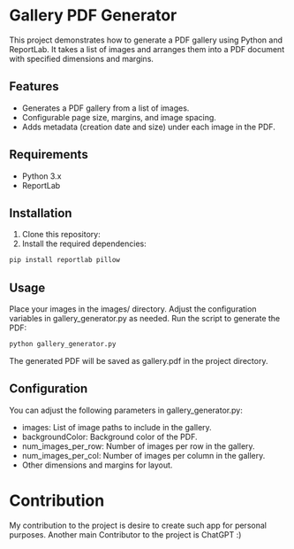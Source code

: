 # Gallery PDF Generator
This project demonstrates how to generate a PDF gallery using Python and ReportLab. It takes a list of images and arranges them into a PDF document with specified dimensions and margins.

## Features
- Generates a PDF gallery from a list of images.
- Configurable page size, margins, and image spacing.
- Adds metadata (creation date and size) under each image in the PDF.

## Requirements
- Python 3.x
- ReportLab

## Installation
1. Clone this repository:
2. Install the required dependencies:

```bash
pip install reportlab pillow
```
## Usage
Place your images in the images/ directory.
Adjust the configuration variables in gallery_generator.py as needed.
Run the script to generate the PDF:

```bash
python gallery_generator.py
```
The generated PDF will be saved as gallery.pdf in the project directory.

## Configuration
You can adjust the following parameters in gallery_generator.py:

- images: List of image paths to include in the gallery.
- backgroundColor: Background color of the PDF.
- num_images_per_row: Number of images per row in the gallery.
- num_images_per_col: Number of images per column in the gallery.
- Other dimensions and margins for layout.

# Contribution
My contribution to the project is desire to create such app for personal purposes.
Another main Contributor to the project is ChatGPT :)
